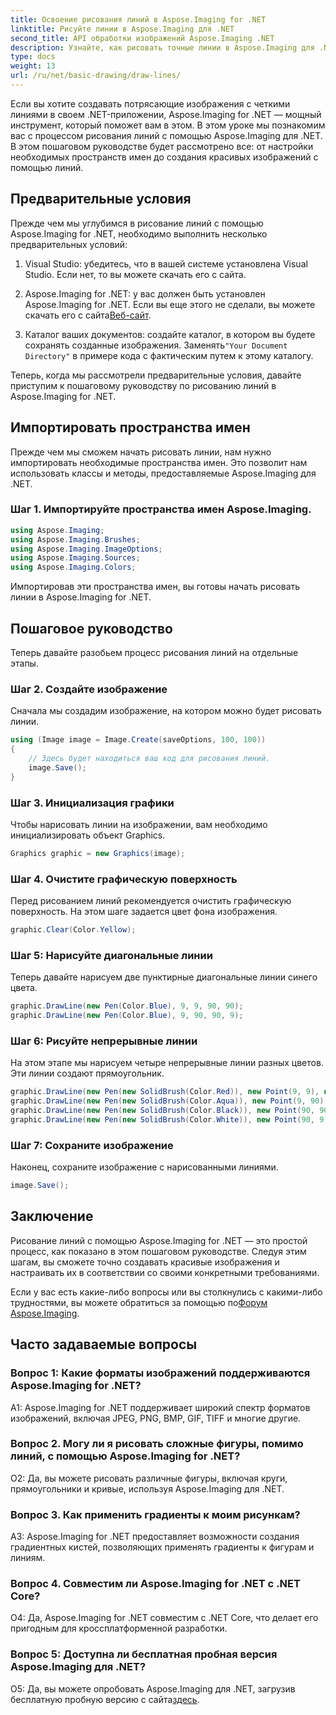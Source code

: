 ```yaml
---
title: Освоение рисования линий в Aspose.Imaging for .NET
linktitle: Рисуйте линии в Aspose.Imaging для .NET
second_title: API обработки изображений Aspose.Imaging .NET
description: Узнайте, как рисовать точные линии в Aspose.Imaging для .NET. В этом пошаговом руководстве рассказывается о создании изображений, рисовании линий и многом другом.
type: docs
weight: 13
url: /ru/net/basic-drawing/draw-lines/
---
```

Если вы хотите создавать потрясающие изображения с четкими линиями в своем .NET-приложении, Aspose.Imaging for .NET — мощный инструмент, который поможет вам в этом. В этом уроке мы познакомим вас с процессом рисования линий с помощью Aspose.Imaging для .NET. В этом пошаговом руководстве будет рассмотрено все: от настройки необходимых пространств имен до создания красивых изображений с помощью линий.

## Предварительные условия

Прежде чем мы углубимся в рисование линий с помощью Aspose.Imaging for .NET, необходимо выполнить несколько предварительных условий:

1. Visual Studio: убедитесь, что в вашей системе установлена Visual Studio. Если нет, то вы можете скачать его с сайта.

2.  Aspose.Imaging for .NET: у вас должен быть установлен Aspose.Imaging for .NET. Если вы еще этого не сделали, вы можете скачать его с сайта[Веб-сайт](https://releases.aspose.com/imaging/net/).

3. Каталог ваших документов: создайте каталог, в котором вы будете сохранять созданные изображения. Заменять`"Your Document Directory"` в примере кода с фактическим путем к этому каталогу.

Теперь, когда мы рассмотрели предварительные условия, давайте приступим к пошаговому руководству по рисованию линий в Aspose.Imaging for .NET.

## Импортировать пространства имен

Прежде чем мы сможем начать рисовать линии, нам нужно импортировать необходимые пространства имен. Это позволит нам использовать классы и методы, предоставляемые Aspose.Imaging для .NET. 

### Шаг 1. Импортируйте пространства имен Aspose.Imaging.

```csharp
using Aspose.Imaging;
using Aspose.Imaging.Brushes;
using Aspose.Imaging.ImageOptions;
using Aspose.Imaging.Sources;
using Aspose.Imaging.Colors;
```

Импортировав эти пространства имен, вы готовы начать рисовать линии в Aspose.Imaging for .NET.

## Пошаговое руководство

Теперь давайте разобьем процесс рисования линий на отдельные этапы.

### Шаг 2. Создайте изображение

Сначала мы создадим изображение, на котором можно будет рисовать линии.

```csharp
using (Image image = Image.Create(saveOptions, 100, 100))
{
    // Здесь будет находиться ваш код для рисования линий.
    image.Save();
}
```

### Шаг 3. Инициализация графики

Чтобы нарисовать линии на изображении, вам необходимо инициализировать объект Graphics.

```csharp
Graphics graphic = new Graphics(image);
```

### Шаг 4. Очистите графическую поверхность

Перед рисованием линий рекомендуется очистить графическую поверхность. На этом шаге задается цвет фона изображения.

```csharp
graphic.Clear(Color.Yellow);
```

### Шаг 5: Нарисуйте диагональные линии

Теперь давайте нарисуем две пунктирные диагональные линии синего цвета.

```csharp
graphic.DrawLine(new Pen(Color.Blue), 9, 9, 90, 90);
graphic.DrawLine(new Pen(Color.Blue), 9, 90, 90, 9);
```

### Шаг 6: Рисуйте непрерывные линии

На этом этапе мы нарисуем четыре непрерывные линии разных цветов. Эти линии создают прямоугольник.

```csharp
graphic.DrawLine(new Pen(new SolidBrush(Color.Red)), new Point(9, 9), new Point(9, 90));
graphic.DrawLine(new Pen(new SolidBrush(Color.Aqua)), new Point(9, 90), new Point(90, 90));
graphic.DrawLine(new Pen(new SolidBrush(Color.Black)), new Point(90, 90), new Point(90, 9));
graphic.DrawLine(new Pen(new SolidBrush(Color.White)), new Point(90, 9), new Point(9, 9));
```

### Шаг 7: Сохраните изображение

Наконец, сохраните изображение с нарисованными линиями.

```csharp
image.Save();
```

## Заключение

Рисование линий с помощью Aspose.Imaging for .NET — это простой процесс, как показано в этом пошаговом руководстве. Следуя этим шагам, вы сможете точно создавать красивые изображения и настраивать их в соответствии со своими конкретными требованиями.

 Если у вас есть какие-либо вопросы или вы столкнулись с какими-либо трудностями, вы можете обратиться за помощью по[Форум Aspose.Imaging](https://forum.aspose.com/).

## Часто задаваемые вопросы

### Вопрос 1: Какие форматы изображений поддерживаются Aspose.Imaging for .NET?

A1: Aspose.Imaging for .NET поддерживает широкий спектр форматов изображений, включая JPEG, PNG, BMP, GIF, TIFF и многие другие.

### Вопрос 2. Могу ли я рисовать сложные фигуры, помимо линий, с помощью Aspose.Imaging for .NET?

О2: Да, вы можете рисовать различные фигуры, включая круги, прямоугольники и кривые, используя Aspose.Imaging для .NET.

### Вопрос 3. Как применить градиенты к моим рисункам?

A3: Aspose.Imaging for .NET предоставляет возможности создания градиентных кистей, позволяющих применять градиенты к фигурам и линиям.

### Вопрос 4. Совместим ли Aspose.Imaging for .NET с .NET Core?

О4: Да, Aspose.Imaging for .NET совместим с .NET Core, что делает его пригодным для кроссплатформенной разработки.

### Вопрос 5: Доступна ли бесплатная пробная версия Aspose.Imaging для .NET?

 О5: Да, вы можете опробовать Aspose.Imaging для .NET, загрузив бесплатную пробную версию с сайта[здесь](https://releases.aspose.com/).